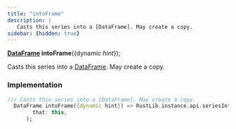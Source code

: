 ```yaml
---
title: "intoFrame"
description: |
   Casts this series into a [DataFrame]. May create a copy.
sidebar: {hidden: true}
---
```

<span class="dart-code"><strong>[DataFrame] intoFrame</strong>({<span class="nobr">dynamic <i>hint</i></span>});</span>

 Casts this series into a [DataFrame]. May create a copy.
### Implementation
```dart
/// Casts this series into a [DataFrame]. May create a copy.
  DataFrame intoFrame({dynamic hint}) => RustLib.instance.api.seriesIntoFrame(
        that: this,
      );
```

[DataFrame]: /reference/classes/dataframe
[dynamic]: #
